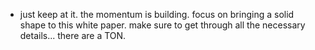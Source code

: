 - just keep at it. the momentum is building. focus on bringing a solid shape to this white paper. make sure to get through all the necessary details... there are a TON.